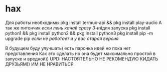 # hax
Для работы необходимы pkg install termux-api && pkg install play-audio
А так же питончик *если лень качай сразу 3-ий*для запуска
pkg install python1 && pkg install python2 && pkg install python3
pkg install pip
-m upgrade pip *если не работает и у вас старая версия*



В будущем буду улучшать) есть парочка идей но пока нет представления 
Как это сделать но она будет максимально простой в запуске и вредной))
UPD: НАСТОЯТЕЛЬНО НЕ РЕКОМЕНДУЮ КИДАТЬ ДРУЗЬЯМ)) ИМ НЕ НРАВИТЬСЯ
